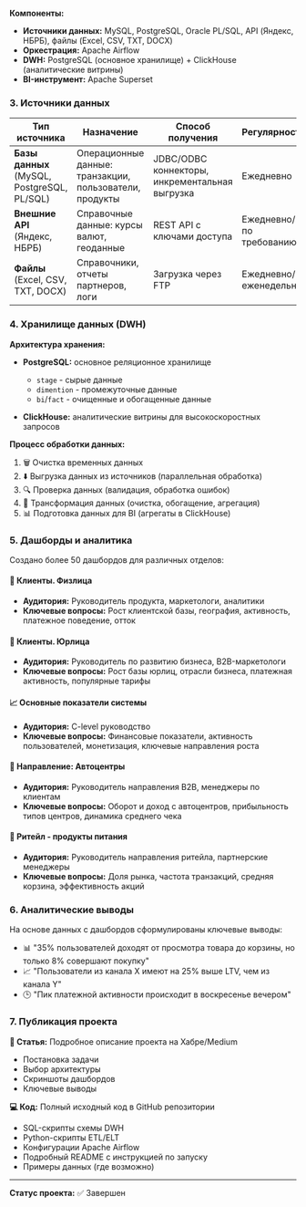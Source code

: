 
**Компоненты:**
- **Источники данных:** MySQL, PostgreSQL, Oracle PL/SQL, API (Яндекс, НБРБ), файлы (Excel, CSV, TXT, DOCX)
- **Оркестрация:** Apache Airflow
- **DWH:** PostgreSQL (основное хранилище) + ClickHouse (аналитические витрины)
- **BI-инструмент:** Apache Superset

### 3. Источники данных

| Тип источника | Назначение | Способ получения | Регулярность | Критичность |
|---------------|------------|------------------|--------------|-------------|
| **Базы данных** (MySQL, PostgreSQL, PL/SQL) | Операционные данные: транзакции, пользователи, продукты | JDBC/ODBC коннекторы, инкрементальная выгрузка | Ежедневно | Высокая |
| **Внешние API** (Яндекс, НБРБ) | Справочные данные: курсы валют, геоданные | REST API с ключами доступа | Ежедневно/по требованию | Средняя |
| **Файлы** (Excel, CSV, TXT, DOCX) | Справочники, отчеты партнеров, логи | Загрузка через FTP | Ежедневно/еженедельно | Низкая/Средняя |

### 4. Хранилище данных (DWH)

**Архитектура хранения:**
- **PostgreSQL:** основное реляционное хранилище
  - `stage` - сырые данные
  - `dimention` - промежуточные данные
  - `bi`/`fact` - очищенные и обогащенные данные

- **ClickHouse:** аналитические витрины для высокоскоростных запросов

**Процесс обработки данных:**
1. 🗑️ Очистка временных данных
2. ⬇️ Выгрузка данных из источников (параллельная обработка)
3. 🔍 Проверка данных (валидация, обработка ошибок)
4. 🔄 Трансформация данных (очистка, обогащение, агрегация)
5. 📊 Подготовка данных для BI (агрегаты в ClickHouse)

### 5. Дашборды и аналитика

Создано более 50 дашбордов для различных отделов:

#### 📱 Клиенты. Физлица
- **Аудитория:** Руководитель продукта, маркетологи, аналитики
- **Ключевые вопросы:** Рост клиентской базы, география, активность, платежное поведение, отток

#### 🏢 Клиенты. Юрлица  
- **Аудитория:** Руководитель по развитию бизнеса, B2B-маркетологи
- **Ключевые вопросы:** Рост базы юрлиц, отрасли бизнеса, платежная активность, популярные тарифы

#### 📈 Основные показатели системы
- **Аудитория:** C-level руководство
- **Ключевые вопросы:** Финансовые показатели, активность пользователей, монетизация, ключевые направления роста

#### 🚗 Направление: Автоцентры
- **Аудитория:** Руководитель направления B2B, менеджеры по клиентам
- **Ключевые вопросы:** Оборот и доход с автоцентров, прибыльность типов центров, динамика среднего чека

#### 🛒 Ритейл - продукты питания
- **Аудитория:** Руководитель направления ритейла, партнерские менеджеры
- **Ключевые вопросы:** Доля рынка, частота транзакций, средняя корзина, эффективность акций

### 6. Аналитические выводы

На основе данных с дашбордов сформулированы ключевые выводы:
- 📊 "35% пользователей доходят от просмотра товара до корзины, но только 8% совершают покупку"
- 📈 "Пользователи из канала X имеют на 25% выше LTV, чем из канала Y"
- 🕒 "Пик платежной активности происходит в воскресенье вечером"

### 7. Публикация проекта

**📖 Статья:** Подробное описание проекта на Хабре/Medium
- Постановка задачи
- Выбор архитектуры  
- Скриншоты дашбордов
- Ключевые выводы

**💻 Код:** Полный исходный код в GitHub репозитории
- SQL-скрипты схемы DWH
- Python-скрипты ETL/ELT
- Конфигурации Apache Airflow
- Подробный README с инструкцией по запуску
- Примеры данных (где возможно)

---

**Статус проекта:** ✅ Завершен
